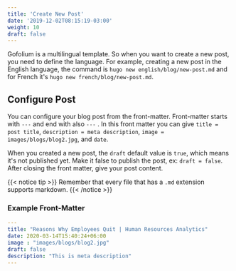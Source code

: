 ```yaml
---
title: 'Create New Post'
date: '2019-12-02T08:15:19-03:00'
weight: 10
draft: false
---
```


Gofolium is a multilingual template. So when you want to create a new post, you need to define the language. For example, creating a new post in the English language, the command is `hugo new english/blog/new-post.md` and for French it's `hugo new french/blog/new-post.md`.

## Configure Post

You can configure your blog post from the front-matter. Front-matter starts with `---` and end with also `---` . In this front matter you can give `title = post title`, `description = meta description`, `image = images/blogs/blog2.jpg`, and `date`.

When you created a new post, the `draft` default value is `true`, which means it's not published yet. Make it false to publish the post, ex: `draft = false`.
After closing the front matter, give your post content. 

{{< notice tip >}}
Remember that every file that has a `.md` extension supports markdown.
{{< /notice >}}

### Example Front-Matter

```yml
---
title: "Reasons Why Employees Quit | Human Resources Analytics"
date: 2020-03-14T15:40:24+06:00
image : "images/blogs/blog2.jpg"
draft: false
description: "This is meta description"
---
```
